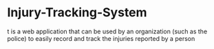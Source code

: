 # Injury-Tracking-System
t is a web application that can be used by an organization (such as the police) to easily record and track the injuries reported by a person
